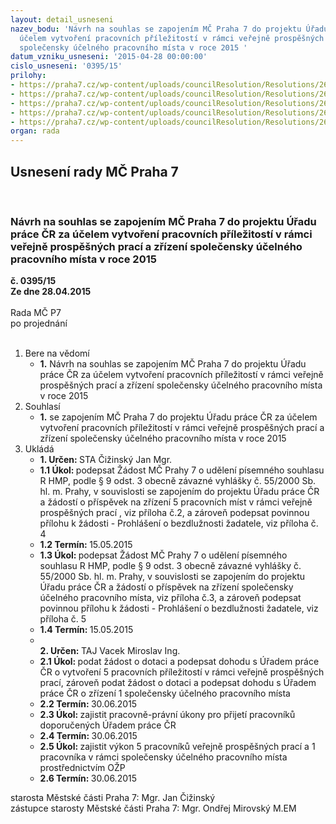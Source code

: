```yaml
---
layout: detail_usneseni
nazev_bodu: 'Návrh na souhlas se zapojením MČ Praha 7 do projektu Úřadu práce ČR za
  účelem vytvoření pracovních příležitostí v rámci veřejně prospěšných prací a zřízení
  společensky účelného pracovního místa v roce 2015 '
datum_vzniku_usneseni: '2015-04-28 00:00:00'
cislo_usneseni: '0395/15'
prilohy:
- https://praha7.cz/wp-content/uploads/councilResolution/Resolutions/26454/24-15-vpp-d%c5%afvodov%c3%a1_zpr%c3%a1va.doc
- https://praha7.cz/wp-content/uploads/councilResolution/Resolutions/26454/24-15-p%c5%99%c3%adloha_%c4%8d.2.doc
- https://praha7.cz/wp-content/uploads/councilResolution/Resolutions/26454/24-15-p%c5%99%c3%adloha_%c4%8d._3.doc
- https://praha7.cz/wp-content/uploads/councilResolution/Resolutions/26454/24-15-p%c5%99%c3%adloha_%c4%8d._5.doc
- https://praha7.cz/wp-content/uploads/councilResolution/Resolutions/26454/24-15-p%c5%99._4.doc
organ: rada
---
```

<div id="ucUsn_pList" class="usn">
	<span><h2>Usnesení rady MČ Praha 7 </h2>
<br></span><div class="standBody">
<span><h3>Návrh na souhlas se zapojením MČ Praha 7 do projektu Úřadu práce ČR za účelem vytvoření pracovních příležitostí v rámci veřejně prospěšných prací a zřízení společensky účelného pracovního místa v roce 2015 </h3></span><div class="center">
		<strong>č. 0395/15</strong><br>
	</div>
<div class="center">
		<strong>Ze dne 28.04.2015</strong><br><br>
	</div>Rada MČ P7<br> po projednání<br><br><ol>
<li>Bere na vědomí<ul><li>
<strong>1.</strong> Návrh na souhlas se zapojením MČ Praha 7 do projektu Úřadu práce ČR za účelem vytvoření pracovních příležitostí v rámci veřejně prospěšných prací a zřízení společensky účelného pracovního místa v roce 2015 </li></ul>
</li>
<li>Souhlasí<ul><li>
<strong>1.</strong> se zapojením MČ Praha 7 do projektu Úřadu práce ČR za účelem vytvoření pracovních příležitostí v rámci veřejně prospěšných prací a zřízení společensky účelného pracovního místa v roce 2015 </li></ul>
</li>
<li>Ukládá<ul>
<li>
<strong>1. Určen: </strong>STA Čižinský Jan Mgr.</li>
<li>
<strong>1.1 Úkol: </strong>podepsat Žádost MČ Prahy 7 o udělení písemného souhlasu R HMP, podle § 9 odst. 3 obecně závazné vyhlášky č. 55/2000 Sb. hl. m. Prahy, v souvislosti se zapojením do projektu Úřadu práce ČR a žádostí o příspěvek na zřízení 5 pracovních míst v rámci veřejně prospěšných prací , viz příloha č.2, a zároveň podepsat povinnou přílohu k žádosti - Prohlášení o bezdlužnosti žadatele, viz příloha č. 4  </li>
<li>
<strong>1.2 Termín: </strong>15.05.2015</li>
<li>
<strong>1.3 Úkol: </strong>podepsat Žádost MČ Prahy 7 o udělení písemného souhlasu R HMP, podle § 9 odst. 3 obecně závazné vyhlášky č. 55/2000 Sb. hl. m. Prahy, v souvislosti se zapojením do projektu Úřadu práce ČR a žádostí o příspěvek na zřízení společensky účelného pracovního místa, viz příloha č.3, a zároveň podepsat povinnou přílohu k žádosti - Prohlášení o bezdlužnosti žadatele, viz příloha č. 5 </li>
<li>
<strong>1.4 Termín: </strong>15.05.2015</li>
<li>
<strong><br>2. Určen: </strong>TAJ Vacek Miroslav Ing.</li>
<li>
<strong>2.1 Úkol: </strong>podat žádost o dotaci a podepsat dohodu s Úřadem práce ČR o vytvoření  5 pracovních příležitostí v rámci veřejně prospěšných prací, zároveň podat žádost o dotaci a podepsat dohodu s Úřadem práce ČR o zřízení 1 společensky účelného pracovního místa </li>
<li>
<strong>2.2 Termín: </strong>30.06.2015</li>
<li>
<strong>2.3 Úkol: </strong>zajistit pracovně-právní úkony pro přijetí pracovníků doporučených Úřadem práce ČR </li>
<li>
<strong>2.4 Termín: </strong>30.06.2015</li>
<li>
<strong>2.5 Úkol: </strong>zajistit výkon 5 pracovníků veřejně prospěšných prací a 1 pracovníka v rámci společensky účelného pracovního místa prostřednictvím OŽP</li>
<li>
<strong>2.6 Termín: </strong>30.06.2015</li>
</ul>
</li>
</ol>starosta Městské části Praha 7: Mgr. Jan Čižinský<br>zástupce starosty Městské části Praha 7: Mgr. Ondřej Mirovský M.EM 
</div>
</div>